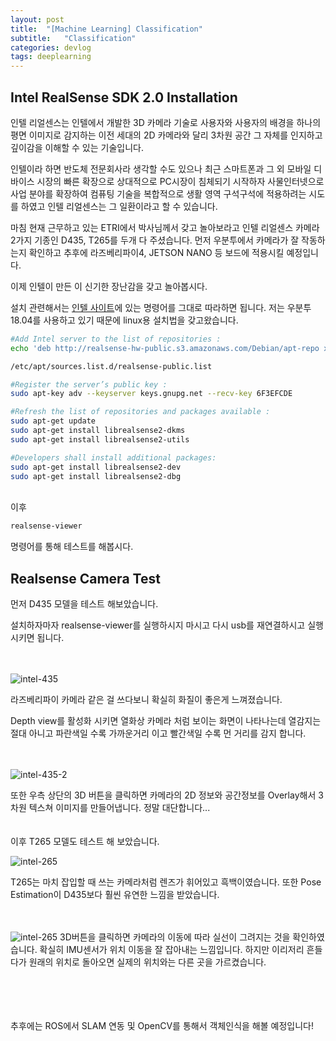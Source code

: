 ```yaml
---
layout: post
title:  "[Machine Learning] Classification"
subtitle:   "Classification"
categories: devlog
tags: deeplearning
---
```


## Intel RealSense SDK 2.0 Installation


인텔 리얼센스는 인텔에서 개발한 3D 카메라 기술로 사용자와 사용자의 배경을 하나의 평면 이미지로 감지하는 이전 세대의 2D 카메라와 달리 3차원 공간 그 자체를 인지하고 깊이감을 이해할 수 있는 기술입니다.


인텔이라 하면 반도체 전문회사라 생각할 수도 있으나 최근 스마트폰과 그 외 모바일 디바이스 시장의 빠른 확장으로 상대적으로 PC시장이 침체되기 시작하자 사물인터넷으로 사업 분야를 확장하여 컴퓨팅 기술을 복합적으로 생활 영역 구석구석에 적용하려는 시도를 하였고 인텔 리얼센스는 그 일환이라고 할 수 있습니다.

마침 현재 근무하고 있는 ETRI에서 박사님께서 갖고 놀아보라고  인텔 리얼센스 카메라 2가지 기종인 D435, T265를  두개 다 주셨습니다. 
먼저 우분투에서 카메라가 잘 작동하는지 확인하고 추후에 라즈베리파이4, JETSON NANO 등 보드에 적용시킬 예정입니다.

이제 인텔이 만든 이 신기한 장난감을 갖고 놀아봅시다. 

설치 관련해서는 [인텔 사이트]에 있는 명령어를 그대로 따라하면 됩니다. 저는 우분투 18.04를 사용하고 있기 때문에 linux용 설치법을 갖고왔습니다.

```sh
#Add Intel server to the list of repositories :
echo 'deb http://realsense-hw-public.s3.amazonaws.com/Debian/apt-repo xenial main' | sudo tee /etc/apt/sources.list.d/realsense-public.list

/etc/apt/sources.list.d/realsense-public.list

#Register the server’s public key :
sudo apt-key adv --keyserver keys.gnupg.net --recv-key 6F3EFCDE

#Refresh the list of repositories and packages available :
sudo apt-get update
sudo apt-get install librealsense2-dkms
sudo apt-get install librealsense2-utils

#Developers shall install additional packages:
sudo apt-get install librealsense2-dev
sudo apt-get install librealsense2-dbg
```
<br/>
이후 

```sh
realsense-viewer
```

명령어를 통해 테스트를 해봅시다. 
<br/>


## Realsense Camera Test

먼저 D435 모델을 테스트 해보았습니다.

설치하자마자 realsense-viewer를 실행하시지 마시고 다시 usb를 재연결하시고 실행시키면 됩니다.
<br/>
<br/>
<br/>

![intel-435](https://i.ibb.co/PGpGX5r/435-1.png)

라즈베리파이 카메라 같은 걸 쓰다보니 확실히 화질이 좋은게 느껴졌습니다. 

Depth view를 활성화 시키면 열화상 카메라 처럼 보이는 화면이 나타나는데 열감지는 절대 아니고 파란색일 수록 가까운거리 이고 빨간색일 수록 먼 거리를 감지 합니다. 
<br/>
<br/>
<br/>

![intel-435-2](https://i.ibb.co/9HKpQKX/435-2.png)

또한 우측 상단의 3D 버튼을 클릭하면  카메라의 2D 정보와 공간정보를 Overlay해서 3차원 텍스쳐 이미지를 만들어냅니다. 정말 대단합니다...
<br/>
<br/>
<br/>
이후 T265 모델도 테스트 해 보았습니다.
 <br/>
 
![intel-265](https://i.ibb.co/hYv7KqD/265-1.png)

T265는 마치 잡입할 때 쓰는 카메라처럼 렌즈가 휘어있고 흑백이였습니다. 
또한 Pose Estimation이 D435보다 훨씬 유연한 느낌을 받았습니다.
 <br/>
 <br/>
 <br/>
 
 ![intel-265](https://i.ibb.co/zn1pPhZ/265-2.png)
 3D버튼을 클릭하면 카메라의 이동에 따라 실선이 그려지는 것을 확인하였습니다.
 확실히 IMU센서가 위치 이동을 잘 잡아내는 느낌입니다. 하지만 이리저리 흔들다가 원래의 위치로 돌아오면 실제의 위치와는 다른 곳을 가르켰습니다. 
 
 <br/>
 <br/>
 <br/>
 <br/>
 추후에는  ROS에서 SLAM 연동 및 OpenCV를 통해서 객체인식을 해볼 예정입니다!
 
 

[인텔 사이트]: https://www.intelrealsense.com/sdk-2/
